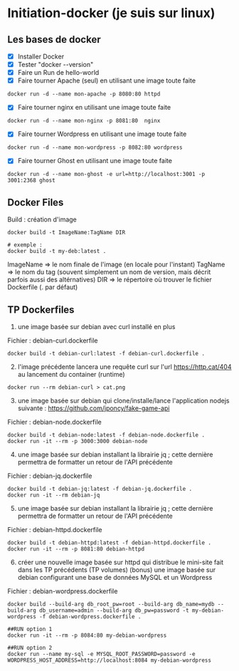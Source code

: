 # Initiation-docker (je suis sur linux)

## Les bases de docker

- [x] Installer Docker
- [x] Tester "docker --version"
- [x] Faire un Run de hello-world
- [x] Faire tourner Apache (seul) en utilisant une image toute faite

```
docker run -d --name mon-apache -p 8080:80 httpd
```

- [x] Faire tourner nginx en utilisant une image toute faite

```
docker run -d --name mon-nginx -p 8081:80  nginx
```

- [x] Faire tourner Wordpress en utilisant une image toute faite

```
docker run -d --name mon-wordpress -p 8082:80 wordpress
```

- [x] Faire tourner Ghost en utilisant une image toute faite

```
docker run -d --name mon-ghost -e url=http://localhost:3001 -p 3001:2368 ghost
```
## Docker Files

Build : création d'image

```
docker build -t ImageName:TagName DIR

# exemple :
docker build -t my-deb:latest .
```
ImageName => le nom finale de l'image (en locale pour l'instant)
TagName => le nom du tag (souvent simplement un nom de version, mais décrit parfois aussi des altérnatives)
DIR => le répertoire où trouver le fichier Dockerfile (. par défaut)

## TP Dockerfiles

1. une image basée sur debian avec curl installé en plus

Fichier : debian-curl.dockerfile

```
docker build -t debian-curl:latest -f debian-curl.dockerfile .
```

2. l'image précédente lancera une requête curl sur l'url https://http.cat/404 au lancement du container (runtime)

```
docker run --rm debian-curl > cat.png
```

3. une image basée sur debian qui clone/installe/lance l'application nodejs suivante : https://github.com/jponcy/fake-game-api

Fichier : debian-node.dockerfile

```
docker build -t debian-node:latest -f debian-node.dockerfile .
docker run -it --rm -p 3000:3000 debian-node
```

4. une image basée sur debian installant la librairie jq ; cette dernière permettra de formatter un retour de l'API précédente

Fichier : debian-jq.dockerfile

```
docker build -t debian-jq:latest -f debian-jq.dockerfile .
docker run -it --rm debian-jq
```

5. une image basée sur debian installant la librairie jq ; cette dernière permettra de formatter un retour de l'API précédente

Fichier : debian-httpd.dockerfile

```
docker build -t debian-httpd:latest -f debian-httpd.dockerfile .
docker run -it --rm -p 8081:80 debian-httpd
```


6. créer une nouvelle image basée sur httpd qui distribue le mini-site fait dans les TP précédents (TP volumes)
(bonus) une image basée sur debian configurant une base de données MySQL et un Wordpress

Fichier : debian-wordpress.dockerfile

```
docker build --build-arg db_root_pw=root --build-arg db_name=mydb --build-arg db_username=admin --build-arg db_pw=password -t my-debian-wordpress -f debian-wordpress.dockerfile .

##RUN option 1
docker run -it --rm -p 8084:80 my-debian-wordpress

##RUN option 2
docker run --name my-sql -e MYSQL_ROOT_PASSWORD=password -e WORDPRESS_HOST_ADDRESS=http://localhost:8084 my-debian-wordpress

```
